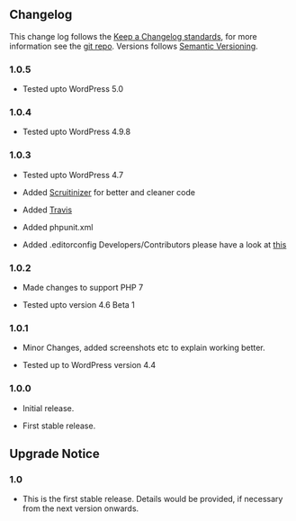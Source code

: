 ## Changelog ##

This change log follows the [Keep a Changelog standards](http://keepachangelog.com/), for more information see the [git repo](https://github.com/olivierlacan/keep-a-changelog). Versions follows [Semantic Versioning](http://semver.org/).

### 1.0.5 ###
 * Tested upto WordPress 5.0

### 1.0.4 ###
 * Tested upto WordPress 4.9.8

### 1.0.3 ###
 * Tested upto WordPress 4.7
 * Added [Scruitinizer](https://scrutinizer-ci.com) for better and cleaner code
 * Added [Travis](https://travis-ci.org)
 * Added phpunit.xml
 * Added .editorconfig Developers/Contributors please have a look at [this](https://github.com/patilswapnilv/login-and-logout-redirect/blob/master/.editorconfig)

 	[1.0.3]: https://downloads.wordpress.org/plugin/login-and-logout-redirect.1.0.3.zip

### 1.0.2 ###
 * Made changes to support PHP 7
 * Tested upto version 4.6 Beta 1

 	[1.0.1]: https://downloads.wordpress.org/plugin/login-and-logout-redirect.1.0.2.zip

### 1.0.1 ###

* Minor Changes, added screenshots etc to explain working better.
*  Tested up to WordPress version 4.4

	[1.0.1]: https://downloads.wordpress.org/plugin/login-and-logout-redirect.1.0.1.zip

### 1.0.0 ###

* Initial release.

* First stable release.

  [1.0.0]: https://downloads.wordpress.org/plugin/login-and-logout-redirect.1.0.0.zip


## Upgrade Notice ##

### 1.0 ###
* This is the first stable release. Details would be provided, if necessary from the next version onwards.

